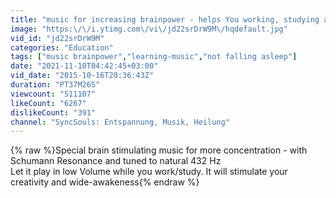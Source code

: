 ```yaml
---
title: "music for increasing brainpower - helps You working, studying and not falling asleep"
image: "https:\/\/i.ytimg.com\/vi\/jd22srDrW9M\/hqdefault.jpg"
vid_id: "jd22srDrW9M"
categories: "Education"
tags: ["music brainpower","learning-music","not falling asleep"]
date: "2021-11-10T04:42:45+03:00"
vid_date: "2015-10-16T20:36:43Z"
duration: "PT37M26S"
viewcount: "511107"
likeCount: "6267"
dislikeCount: "391"
channel: "SyncSouls: Entspannung, Musik, Heilung"
---
```

{% raw %}Special brain stimulating music for more concentration  - with Schumann Resonance and tuned to natural 432 Hz<br />Let it play in low Volume while you work/study. It will stimulate your creativity and wide-awakeness{% endraw %}
